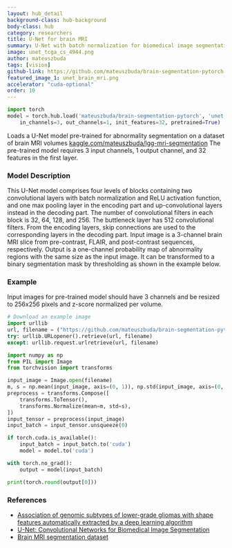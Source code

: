 ```yaml
---
layout: hub_detail
background-class: hub-background
body-class: hub
category: researchers
title: U-Net for brain MRI
summary: U-Net with batch normalization for biomedical image segmentation with pretrained weights for abnormality segmentation in brain MRI
image: unet_tcga_cs_4944.png
author: mateuszbuda
tags: [vision]
github-link: https://github.com/mateuszbuda/brain-segmentation-pytorch
featured_image_1: unet_brain_mri.png
accelerator: "cuda-optional"
order: 10
---
```


```python
import torch
model = torch.hub.load('mateuszbuda/brain-segmentation-pytorch', 'unet',
    in_channels=3, out_channels=1, init_features=32, pretrained=True)

```

Loads a U-Net model pre-trained for abnormality segmentation on a dataset of brain MRI volumes [kaggle.com/mateuszbuda/lgg-mri-segmentation](https://www.kaggle.com/mateuszbuda/lgg-mri-segmentation)
The pre-trained model requires 3 input channels, 1 output channel, and 32 features in the first layer.

### Model Description

This U-Net model comprises four levels of blocks containing two convolutional layers with batch normalization and ReLU activation function, and one max pooling layer in the encoding part and up-convolutional layers instead in the decoding part.
The number of convolutional filters in each block is 32, 64, 128, and 256.
The buttleneck layer has 512 convolutional filters.
From the encoding layers, skip connections are used to the corresponding layers in the decoding part.
Input image is a 3-channel brain MRI slice from pre-contrast, FLAIR, and post-contrast sequences, respectively.
Output is a one-channel probability map of abnormality regions with the same size as the input image.
It can be transformed to a binary segmentation mask by thresholding as shown in the example below.

### Example

Input images for pre-trained model should have 3 channels and be resized to 256x256 pixels and z-score normalized per volume.

```python
# Download an example image
import urllib
url, filename = ("https://github.com/mateuszbuda/brain-segmentation-pytorch/raw/master/assets/TCGA_CS_4944.png", "TCGA_CS_4944.png")
try: urllib.URLopener().retrieve(url, filename)
except: urllib.request.urlretrieve(url, filename)
```

```python
import numpy as np
from PIL import Image
from torchvision import transforms

input_image = Image.open(filename)
m, s = np.mean(input_image, axis=(0, 1)), np.std(input_image, axis=(0, 1))
preprocess = transforms.Compose([
    transforms.ToTensor(),
    transforms.Normalize(mean=m, std=s),
])
input_tensor = preprocess(input_image)
input_batch = input_tensor.unsqueeze(0)

if torch.cuda.is_available():
    input_batch = input_batch.to('cuda')
    model = model.to('cuda')

with torch.no_grad():
    output = model(input_batch)

print(torch.round(output[0]))
```

### References

- [Association of genomic subtypes of lower-grade gliomas with shape features automatically extracted by a deep learning algorithm](http://arxiv.org/abs/1906.03720)
- [U-Net: Convolutional Networks for Biomedical Image Segmentation](https://arxiv.org/abs/1505.04597)
- [Brain MRI segmentation dataset](https://www.kaggle.com/mateuszbuda/lgg-mri-segmentation)
